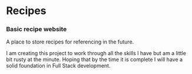 # Recipes
### Basic recipe website

A place to store recipes for referencing in the future.

I am creating this project to work through all the skills I have but am a little bit rusty at the minute.
Hoping that by the time it is complete I will have a solid foundation in Full Stack development.
